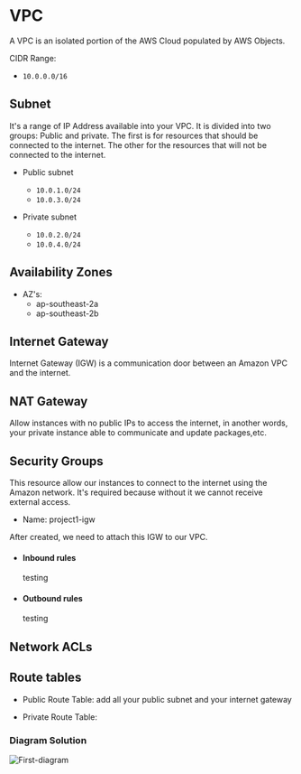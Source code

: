 # VPC

A VPC is an isolated portion of the AWS Cloud populated by AWS Objects.

CIDR Range:

- `10.0.0.0/16`

## Subnet

It's a range of IP Address available into your VPC. It is divided into two groups: Public and private.
The first is for resources that should be connected to the internet. The other for the resources that will not be connected to the internet.

- Public subnet

  - `10.0.1.0/24`
  - `10.0.3.0/24`

- Private subnet
  - `10.0.2.0/24`
  - `10.0.4.0/24`

## Availability Zones

- AZ's:
  - ap-southeast-2a
  - ap-southeast-2b

## Internet Gateway

Internet Gateway (IGW) is a communication door between an Amazon VPC and the internet.

## NAT Gateway

Allow instances with no public IPs to access the internet, in another words, your private instance able to communicate and update packages,etc.

## Security Groups

This resource allow our instances to connect to the internet using the Amazon network.
It's required because without it we cannot receive external access.

- Name: project1-igw

After created, we need to attach this IGW to our VPC.

- #### Inbound rules
  testing
- #### Outbound rules
  testing

## Network ACLs

## Route tables

- Public Route Table: add all your public subnet and your internet gateway

- Private Route Table:

### Diagram Solution

![First-diagram](https://drive.google.com/uc?export=view&id=1sZIpqe14wwXN7A9Bjl8YJ6GwDE4RyXEH)
